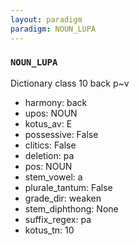 ```yaml
---
layout: paradigm
paradigm: NOUN_LUPA
---
```

### ` NOUN_LUPA `

Dictionary class 10 back p~v
* harmony: back
* upos: NOUN
* kotus_av: E
* possessive: False
* clitics: False
* deletion: pa
* pos: NOUN
* stem_vowel: a
* plurale_tantum: False
* grade_dir: weaken
* stem_diphthong: None
* suffix_regex: pa
* kotus_tn: 10

